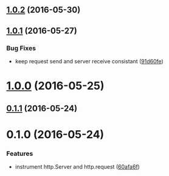 <a name="1.0.2"></a>
## [1.0.2](https://github.com/cattail/node-trail-instrument-http/compare/v1.0.1...v1.0.2) (2016-05-30)



<a name="1.0.1"></a>
## [1.0.1](https://github.com/cattail/node-trail-instrument-http/compare/v1.0.0...v1.0.1) (2016-05-27)


### Bug Fixes

* keep request send and server receive consistant ([91d60fe](https://github.com/cattail/node-trail-instrument-http/commit/91d60fe))



<a name="1.0.0"></a>
# [1.0.0](https://github.com/cattail/node-trail-instrument-http/compare/v0.1.1...v1.0.0) (2016-05-25)



<a name="0.1.1"></a>
## [0.1.1](https://github.com/cattail/node-trail-instrument-http/compare/v0.1.0...v0.1.1) (2016-05-24)



<a name="0.1.0"></a>
# 0.1.0 (2016-05-24)


### Features

* instrument http.Server and http.request ([60afa6f](https://github.com/cattail/node-trail-instrument-http/commit/60afa6f))



